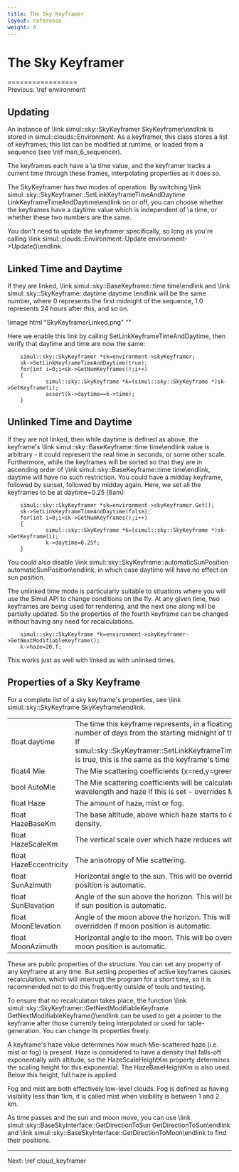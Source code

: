 ```yaml
---
title: The Sky Keyframer
layout: reference
weight: 0
---
```

The Sky Keyframer
===

=================<br>Previous: \ref environment

Updating
--------
An instance of \link simul::sky::SkyKeyframer SkyKeyframer\endlink is stored in simul::clouds::Environment. As a keyframer, this class
stores a list of keyframes; this list can be modified at runtime, or loaded from a sequence (see \ref man_6_sequencer).

The keyframes each have a \a time value, and the keyframer tracks a current time through these frames, interpolating properties as it does so.

The SkyKeyframer has two modes of operation. By switching \link simul::sky::SkyKeyframer::SetLinkKeyframeTimeAndDaytime LinkKeyframeTimeAndDaytime\endlink on or off,
you can choose whether the keyframes have a daytime value which is independent of \a time, or whether these two numbers are the same.

You don't need to update the keyframer specifically, so long as you're calling \link simul::clouds::Environment::Update environment->Update()\endlink.

Linked Time and Daytime
-----------------------

If they are linked, \link simul::sky::BaseKeyframe::time time\endlink and \link simul::sky::SkyKeyframe::daytime daytime \endlink
will be the same number, where 0 represents the first midnight of the sequence, 1.0 represents 24 hours after this, and so on.

\image html "SkyKeyframerLinked.png" ""

Here we enable this link by calling SetLinkKeyframeTimeAndDaytime, then verify that daytime and time are now the same:

        simul::sky::SkyKeyframer *sk=environment->skyKeyframer;
        sk->SetLinkKeyframeTimeAndDaytime(true);
        for(int i=0;i<sk->GetNumKeyframes();i++)
        {
                simul::sky::SkyKeyframe *k=(simul::sky::SkyKeyframe *)sk->GetKeyframe(i);
                assert(k->daytime==k->time);
        }


Unlinked Time and Daytime
-------------------------

If they are not linked, then while daytime is defined as above, the keyframe's \link simul::sky::BaseKeyframe::time time\endlink
value is arbitrary - it could represent the real time in seconds, or some other scale. Furthermore, while the keyframes
will be sorted so that they are in ascending order of \link simul::sky::BaseKeyframe::time time\endlink,
daytime will have no such restriction. You could have a midday keyframe, followed by sunset, followed by midday again.
Here, we set all the keyframes to be at daytime=0.25 (6am):

        simul::sky::SkyKeyframer *sk=environment->skyKeyframer.Get();
        sk->SetLinkKeyframeTimeAndDaytime(false);
        for(int i=0;i<sk->GetNumKeyframes();i++)
        {
                simul::sky::SkyKeyframe *k=(simul::sky::SkyKeyframe *)sk->GetKeyframe(i);
                k->daytime=0.25f;
        }

You could also disable \link simul::sky::SkyKeyframe::automaticSunPosition automaticSunPosition\endlink, in which case daytime will have no effect
on sun position.

The unlinked time mode is particularly suitable to situations where you will use the Simul API to change conditions on the fly.
At any given time, two keyframes are being used for rendering, and the next one along will be partially updated. So the properties
of the fourth keyframe can be changed without having any need for recalculations.

        simul::sky::SkyKeyframe *k=environment->skyKeyframer->GetNextModifiableKeyframe();
        k->haze=20.f;

This works just as well with linked as with unlinked times.


Properties of a Sky Keyframe
-------------------------

For a complete list of a sky keyframe's properties, see \link simul::sky::SkyKeyframe SkyKeyframe\endlink.

<table>
<tr><td>float daytime</td><td>The time this keyframe represents, in a floating-point number of days from the starting midnight of the sequence. If simul::sky::SkyKeyframer::SetLinkKeyframeTimeAndDaytime is true, this is the same as the keyframe's time value.</td>
</tr>
<tr><td>float4 Mie</td><td>The Mie scattering coefficients (x=red,y=green,z=blue).</td></tr>
<tr><td>bool AutoMie</td><td>The Mie scattering coefficients will be calculated based on wavelength and haze if this is set - overrides Mie.</td></tr>
<tr><td>float Haze</td><td>The amount of haze, mist or fog.</td></tr>
<tr><td>float HazeBaseKm</td><td>The base altitude, above which haze starts to decrease in density.</td></tr>
<tr><td>float HazeScaleKm</td><td>The vertical scale over which haze reduces with altitude.</td></tr>
<tr><td>float HazeEccentricity</td><td>The anisotropy of Mie scattering.</td></tr>
<tr><td>float SunAzimuth</td><td>Horizontal angle to the sun. This will be overridden if sun position is automatic.</td></tr>
<tr><td>float SunElevation</td><td>Angle of the sun above the horizon. This will be overridden if sun position is automatic.</td></tr>
<tr><td>float MoonElevation</td><td>Angle of the moon above the horizon. This will be overridden if moon position is automatic.</td></tr>
<tr><td>float MoonAzimuth</td><td>Horizontal angle to the moon. This will be overridden if moon position is automatic.</td></tr>
</table>

These are public properties of the structure. You can set any property of any keyframe at any time.
But setting properties of active keyframes causes recalculation, which will interrupt the program for a short time,
so it is recommended not to do this frequently outside of tools and testing.

To ensure that no recalculation takes place, the function \link simul::sky::SkyKeyframer::GetNextModifiableKeyframe GetNextModifiableKeyframe()\endlink
can be used to get a pointer to the keyframe after those currently being interpolated or used for table-generation.
You can change its properties freely.
 
A keyframe's haze value determines how much Mie-scattered haze (i.e. mist or fog) is present. Haze is considered to have a density that falls-off
 exponentially with altitude, so the HazeScaleHeightKm property determines the scaling height for this exponential. The
 HazeBaseHeightKm is also used. Below this height, full haze is applied.

Fog and mist are both effectively low-level clouds. Fog is defined as having visibility less than 1km, it is called mist when visibility
 is between 1 and 2 km.
 
As time passes and the sun and moon move, you can use \link simul::sky::BaseSkyInterface::GetDirectionToSun GetDirectionToSun\endlink and \link simul::sky::BaseSkyInterface::GetDirectionToMoon\endlink to find their positions.
 
<hr size="1">
Next: \ref cloud_keyframer
